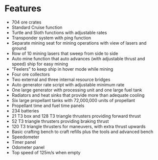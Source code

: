 # Features

- 704 ore crates
- Standard Cruise function
- Turtle and Sloth functions with adjustable rates
- Transponder system with ping function
- Separate mining seat for mining operations with view of lasers and ground
- Row of 10 mining lasers that sweep from side to side
- Auto mine function that auto advances (with adjustable thrust and speed) ship for easy mining
- "Feelers" to keep ship in hover mode while mining
- Four ore collectors
- Two external and three internal resource bridges
- Auto generator rate script with adjustable minimum rate
- One large generator with processing unit and one large fuel tank
- Radiators and heat sinks that provide more than adequate cooling
- Six large propellant tanks with 72,000,000 units of propellant
- Propellant time and fuel time panels
- 234 batteries
- 21 T3 box and 128 T3 triangle thrusters providing forward thrust
- 52 T3 triangle thrusters providing braking thrust
- 120 T3 triangle thrusters for maneuvers, with extra thrust upwards
- Basic crafting bench to craft refills plus the tools and advanced bench
- Speedometer
- Timer panel
- Odometer panel
- Top speed of 125m/s when empty
